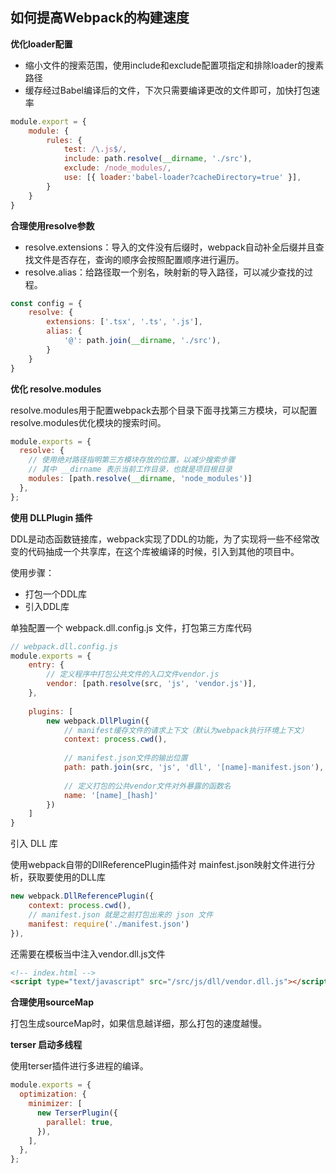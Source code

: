 ## 如何提高Webpack的构建速度

**优化loader配置**

* 缩小文件的搜索范围，使用include和exclude配置项指定和排除loader的搜素路径
* 缓存经过Babel编译后的文件，下次只需要编译更改的文件即可，加快打包速率

```javascript
module.export = {
	module: {
		rules: {
			test: /\.js$/,
			include: path.resolve(__dirname, './src'),
			exclude: /node_modules/,
			use: [{ loader:'babel-loader?cacheDirectory=true' }],
		}
	}
}
```

**合理使用resolve参数**

* resolve.extensions：导入的文件没有后缀时，webpack自动补全后缀并且查找文件是否存在，查询的顺序会按照配置顺序进行遍历。
* resolve.alias：给路径取一个别名，映射新的导入路径，可以减少查找的过程。

```javascript
const config = {
	resolve: {
		extensions: ['.tsx', '.ts', '.js'],
		alias: {
			'@': path.join(__dirname, './src'),
		}
	}
}
```

**优化 resolve.modules**

resolve.modules用于配置webpack去那个目录下面寻找第三方模块，可以配置resolve.modules优化模块的搜索时间。

```javascript
module.exports = {
  resolve: {
    // 使用绝对路径指明第三方模块存放的位置，以减少搜索步骤
    // 其中 __dirname 表示当前工作目录，也就是项目根目录
    modules: [path.resolve(__dirname, 'node_modules')]
  },
};
```

**使用 DLLPlugin 插件**

DDL是动态函数链接库，webpack实现了DDL的功能，为了实现将一些不经常改变的代码抽成一个共享库，在这个库被编译的时候，引入到其他的项目中。

使用步骤：

* 打包一个DDL库
* 引入DDL库

单独配置一个 webpack.dll.config.js 文件，打包第三方库代码

```javascript
// webpack.dll.config.js
module.exports = {
    entry: {
        // 定义程序中打包公共文件的入口文件vendor.js
        vendor: [path.resolve(src, 'js', 'vendor.js')],
    },
    
    plugins: [
        new webpack.DllPlugin({
            // manifest缓存文件的请求上下文（默认为webpack执行环境上下文）
            context: process.cwd(),
            
            // manifest.json文件的输出位置
            path: path.join(src, 'js', 'dll', '[name]-manifest.json'),
            
            // 定义打包的公共vendor文件对外暴露的函数名
            name: '[name]_[hash]'
        })
    ]
}
```

引入 DLL 库

使用webpack自带的DllReferencePlugin插件对 mainfest.json映射文件进行分析，获取要使用的DLL库

```javascript
new webpack.DllReferencePlugin({
	context: process.cwd(),
	// manifest.json 就是之前打包出来的 json 文件
	manifest: require('./manifest.json')
}),
```

还需要在模板当中注入vendor.dll.js文件

```html
<!-- index.html -->
<script type="text/javascript" src="/src/js/dll/vendor.dll.js"></script>
```

**合理使用sourceMap**

打包生成sourceMap时，如果信息越详细，那么打包的速度越慢。

**terser 启动多线程**

使用terser插件进行多进程的编译。

```JavaScript
module.exports = {
  optimization: {
    minimizer: [
      new TerserPlugin({
        parallel: true,
      }),
    ],
  },
};
```


